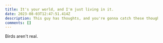 ```yaml
---
title: It's your world, and I'm just living in it.
date: 2023-08-03T12:47:51.414Z
description: This guy has thoughts, and you're gonna catch these thoughts.
comments: []
---
```


Birds aren't real.
